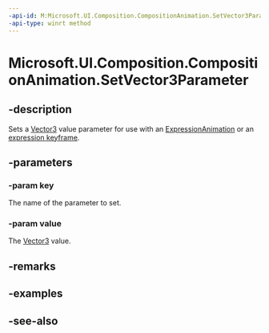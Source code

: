 ```yaml
---
-api-id: M:Microsoft.UI.Composition.CompositionAnimation.SetVector3Parameter(System.String,Windows.Foundation.Numerics.Vector3)
-api-type: winrt method
---
```


<!-- Method syntax
public void SetVector3Parameter(System.String key, Windows.Foundation.Numerics.Vector3 value)
-->

# Microsoft.UI.Composition.CompositionAnimation.SetVector3Parameter

## -description
Sets a [Vector3](/uwp/api/windows.foundation.numerics.vector3) value parameter for use with an [ExpressionAnimation](expressionanimation.md) or an [expression keyframe](keyframeanimation_insertexpressionkeyframe_876845367.md).

## -parameters
### -param key
The name of the parameter to set.

### -param value
The [Vector3](/uwp/api/windows.foundation.numerics.vector3) value.

## -remarks

## -examples

## -see-also
